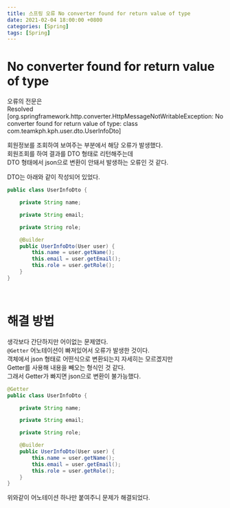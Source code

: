 ```yaml
---
title: 스프링 오류 No converter found for return value of type
date: 2021-02-04 18:00:00 +0800
categories: [Spring]
tags: [Spring]
---
```


# No converter found for return value of type
오류의 전문은  
Resolved [org.springframework.http.converter.HttpMessageNotWritableException: No converter found for return value of type: class com.teamkph.kph.user.dto.UserInfoDto]  

회원정보를 조회하여 보여주는 부분에서 해당 오류가 발생했다.  
회원조회를 하여 결과를 DTO 형태로 리턴해주는데  
DTO 형태에서 json으로 변환이 안돼서 발생하는 오류인 것 같다.  

DTO는 아래와 같이 작성되어 있었다.
```java
public class UserInfoDto {

    private String name;

    private String email;

    private String role;

    @Builder
    public UserInfoDto(User user) {
        this.name = user.getName();
        this.email = user.getEmail();
        this.role = user.getRole();
    }
}
```
<br>

# 해결 방법
생각보다 간단하지만 어이없는 문제였다.  
`@Getter` 어노테이션이 빠져있어서 오류가 발생한 것이다.  
객체에서 json 형태로 어떤식으로 변환되는지 자세히는 모르겠지만  
Getter를 사용해 내용을 빼오는 형식인 것 같다.  
그래서 Getter가 빠지면 json으로 변환이 불가능했다.  

```java
@Getter
public class UserInfoDto {

    private String name;

    private String email;

    private String role;

    @Builder
    public UserInfoDto(User user) {
        this.name = user.getName();
        this.email = user.getEmail();
        this.role = user.getRole();
    }
}
```
위와같이 어노테이션 하나만 붙여주니 문제가 해결되었다.  